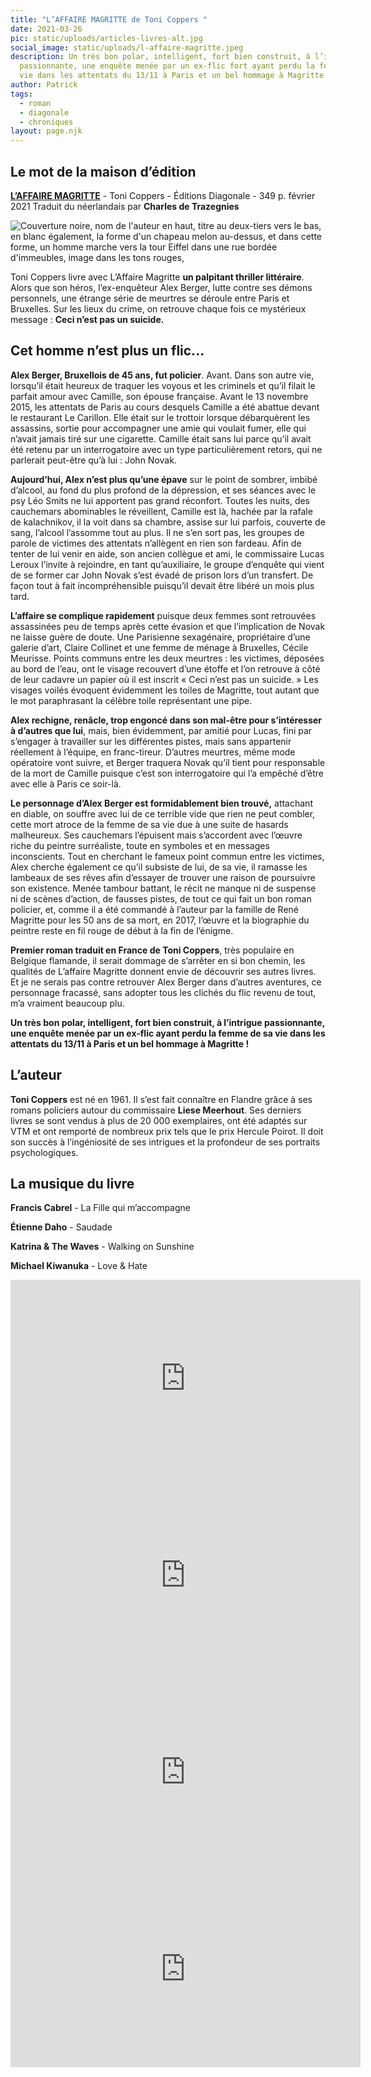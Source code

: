 ```yaml
---
title: "L’AFFAIRE MAGRITTE de Toni Coppers "
date: 2021-03-26
pic: static/uploads/articles-livres-alt.jpg
social_image: static/uploads/l-affaire-magritte.jpeg
description: Un très bon polar, intelligent, fort bien construit, à l’intrigue
  passionnante, une enquête menée par un ex-flic fort ayant perdu la femme de sa
  vie dans les attentats du 13/11 à Paris et un bel hommage à Magritte !
author: Patrick
tags:
  - roman
  - diagonale
  - chroniques
layout: page.njk
---
```

## Le mot de la maison d’édition

**[L’AFFAIRE MAGRITTE](https://www.editionsdiagonale.com/product-page/l-affaire-magritte)** - Toni Coppers - Éditions Diagonale - 349 p. février 2021
Traduit du néerlandais par **Charles de Trazegnies**

![Couverture noire, nom de l'auteur en haut, titre au deux-tiers vers le bas, en blanc également, la forme d'un chapeau melon au-dessus, et dans cette forme, un homme marche vers la tour Eiffel dans une rue bordée d'immeubles, image dans les tons rouges, ](static/uploads/l-affaire-magritte.jpeg "L'affaire Magritte")

Toni Coppers livre avec L’Affaire Magritte **un palpitant thriller littéraire**.
Alors que son héros, l’ex-enquêteur Alex Berger, lutte contre ses démons personnels, une étrange série de meurtres se déroule entre Paris et Bruxelles. Sur les lieux du crime, on retrouve chaque fois ce mystérieux message : **Ceci n’est pas un suicide.**

## Cet homme n’est plus un flic...

**Alex Berger, Bruxellois de 45 ans, fut policier**. Avant. Dans son autre vie, lorsqu’il était heureux de traquer les voyous et les criminels et qu’il filait le parfait amour avec Camille, son épouse française. Avant le 13 novembre 2015, les attentats de Paris au cours desquels Camille a été abattue devant le restaurant Le Carillon. Elle était sur le trottoir lorsque débarquèrent les assassins, sortie pour accompagner une amie qui voulait fumer, elle qui n’avait jamais tiré sur une cigarette. Camille était sans lui parce qu’il avait été retenu par un interrogatoire avec un type particulièrement retors, qui ne parlerait peut-être qu’à lui : John Novak.

**Aujourd’hui, Alex n’est plus qu’une épave** sur le point de sombrer, imbibé d’alcool, au fond du plus profond de la dépression, et ses séances avec le psy Léo Smits ne lui apportent pas grand réconfort. Toutes les nuits, des cauchemars abominables le réveillent, Camille est là, hachée par la rafale de kalachnikov, il la voit dans sa chambre, assise sur lui parfois, couverte de sang, l’alcool l’assomme tout au plus. Il ne s’en sort pas, les groupes de parole de victimes des attentats n’allègent en rien son fardeau. Afin de tenter de lui venir en aide, son ancien collègue et ami, le commissaire Lucas Leroux l’invite à rejoindre, en tant qu’auxiliaire, le groupe d’enquête qui vient de se former car John Novak s’est évadé de prison lors d’un transfert. De façon tout à fait incompréhensible puisqu’il devait être libéré un mois plus tard.

**L’affaire se complique rapidement** puisque deux femmes sont retrouvées assassinées peu de temps après cette évasion et que l’implication de Novak ne laisse guère de doute. Une Parisienne sexagénaire, propriétaire d’une galerie d’art, Claire Collinet et une femme de ménage à Bruxelles, Cécile Meurisse. Points communs entre les deux meurtres : les victimes, déposées au bord de l’eau, ont le visage recouvert d’une étoffe et l’on retrouve à côté de leur cadavre un papier où il est inscrit « Ceci n’est pas un suicide. » Les visages voilés évoquent évidemment les toiles de Magritte, tout autant que le mot paraphrasant la célèbre toile représentant une pipe.

**Alex rechigne, renâcle, trop engoncé dans son mal-être pour s’intéresser à d’autres que lui**, mais, bien évidemment, par amitié pour Lucas, fini par s’engager à travailler sur les différentes pistes, mais sans appartenir réellement à l’équipe, en franc-tireur. D’autres meurtres, même mode opératoire vont suivre, et Berger traquera Novak qu’il tient pour responsable de la mort de Camille puisque c’est son interrogatoire qui l’a empêché d’être avec elle à Paris ce soir-là.

**Le personnage d’Alex Berger est formidablement bien trouvé,** attachant en diable, on souffre avec lui de ce terrible vide que rien ne peut combler, cette mort atroce de la femme de sa vie due à une suite de hasards malheureux. Ses cauchemars l’épuisent mais s’accordent avec l’œuvre riche du peintre surréaliste, toute en symboles et en messages inconscients. Tout en cherchant le fameux point commun entre les victimes, Alex cherche également ce qu’il subsiste de lui, de sa vie, il ramasse les lambeaux de ses rêves afin d’essayer de trouver une raison de poursuivre son existence. Menée tambour battant, le récit ne manque ni de suspense ni de scènes d’action, de fausses pistes, de tout ce qui fait un bon roman policier, et, comme il a été commandé à l’auteur par la famille de René Magritte pour les 50 ans de sa mort, en 2017, l’œuvre et la biographie du peintre reste en fil rouge de début à la fin de l’énigme.

**Premier roman traduit en France de Toni Coppers**, très populaire en Belgique flamande, il serait dommage de s’arrêter en si bon chemin, les qualités de L’affaire Magritte donnent envie de découvrir ses autres livres. Et je ne serais pas contre retrouver Alex Berger dans d’autres aventures, ce personnage fracassé, sans adopter tous les clichés du flic revenu de tout, m’a vraiment beaucoup plu.

**Un très bon polar, intelligent, fort bien construit, à l’intrigue passionnante, une enquête menée par un ex-flic ayant perdu la femme de sa vie dans les attentats du 13/11 à Paris et un bel hommage à Magritte !**

## L’auteur

**Toni Coppers** est né en 1961. Il s’est fait connaître en Flandre grâce à ses romans policiers autour du commissaire **Liese Meerhout**. Ses derniers livres se sont vendus à plus de 20 000 exemplaires, ont été adaptés sur VTM et ont remporté de nombreux prix tels que le prix Hercule Poirot. Il doit son succès à l’ingéniosité de ses intrigues et la profondeur de ses portraits psychologiques.

## La musique du livre

**Francis Cabrel** - La Fille qui m’accompagne

**Étienne Daho** - Saudade

**Katrina & The Waves** - Walking on Sunshine

**Michael Kiwanuka** - Love & Hate

<iframe width="560" height="315" src="https://www.youtube-nocookie.com/embed/wfG2qUA5tPs" title="YouTube video player" frameborder="0" allow="accelerometer; autoplay; clipboard-write; encrypted-media; gyroscope; picture-in-picture" allowfullscreen></iframe>

<iframe width="560" height="315" src="https://www.youtube-nocookie.com/embed/baRz32cIey4" title="YouTube video player" frameborder="0" allow="accelerometer; autoplay; clipboard-write; encrypted-media; gyroscope; picture-in-picture" allowfullscreen></iframe>

<iframe width="560" height="315" src="https://www.youtube-nocookie.com/embed/qK5KhQG06xU" title="YouTube video player" frameborder="0" allow="accelerometer; autoplay; clipboard-write; encrypted-media; gyroscope; picture-in-picture" allowfullscreen></iframe>

<iframe width="560" height="315" src="https://www.youtube-nocookie.com/embed/aMZ4QL0orw0" title="YouTube video player" frameborder="0" allow="accelerometer; autoplay; clipboard-write; encrypted-media; gyroscope; picture-in-picture" allowfullscreen></iframe>